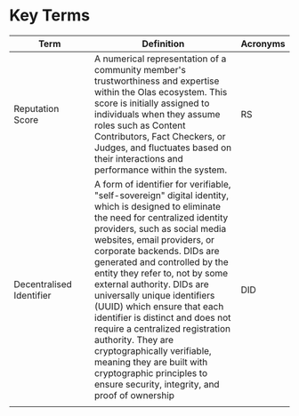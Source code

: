# Key Terms

<table><thead><tr><th width="153">Term</th><th width="359">Definition</th><th>Acronyms</th></tr></thead><tbody><tr><td>Reputation Score</td><td>A numerical representation of a community member's trustworthiness and expertise within the Olas ecosystem. This score is initially assigned to individuals when they assume roles such as Content Contributors, Fact Checkers, or Judges, and fluctuates based on their interactions and performance within the system.</td><td>RS</td></tr><tr><td>Decentralised Identifier</td><td>A form of identifier for verifiable, "self-sovereign" digital identity, which is designed to eliminate the need for centralized identity providers, such as social media websites, email providers, or corporate backends. DIDs are generated and controlled by the entity they refer to, not by some external authority​. DIDs are universally unique identifiers (UUID) which ensure that each identifier is distinct and does not require a centralized registration authority​. They are  cryptographically verifiable, meaning they are built with cryptographic principles to ensure security, integrity, and proof of ownership</td><td>DID</td></tr><tr><td></td><td></td><td></td></tr></tbody></table>
